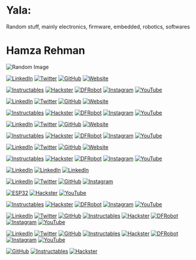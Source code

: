 # Yala:
Random stuff, mainly electronics, firmware, embedded, robotics, softwares<br>

# Hamza Rehman

![Random Image](https://source.unsplash.com/random/800x400)

[![LinkedIn](https://img.shields.io/badge/LinkedIn-0077B5?style=for-the-badge&logo=linkedin&logoColor=white)](https://www.linkedin.com/in/your-profile)
[![Twitter](https://img.shields.io/badge/Twitter-1DA1F2?style=for-the-badge&logo=twitter&logoColor=white)](https://twitter.com/your-handle)
[![GitHub](https://img.shields.io/badge/GitHub-181717?style=for-the-badge&logo=github&logoColor=white)](https://github.com/your-username)
[![Website](https://img.shields.io/badge/Website-FF5722?style=for-the-badge&logo=google-chrome&logoColor=white)](https://yourwebsite.com)

[![Instructables](https://img.shields.io/badge/Instructables-F9A03C?style=for-the-badge&logo=instructables&logoColor=white)](https://www.instructables.com/member/your-profile/)
[![Hackster](https://img.shields.io/badge/Hackster.io-00A6DA?style=for-the-badge&logo=hackster&logoColor=white)](https://www.hackster.io/your-profile)
[![DFRobot](https://img.shields.io/badge/DFRobot-FF6600?style=for-the-badge&logo=dfrobot&logoColor=white)](https://www.dfrobot.com/your-profile)
[![Instagram](https://img.shields.io/badge/Instagram-E4405F?style=for-the-badge&logo=instagram&logoColor=white)](https://www.instagram.com/your-handle)
[![YouTube](https://img.shields.io/badge/YouTube-FF0000?style=for-the-badge&logo=youtube&logoColor=white)](https://www.youtube.com/c/your-channel)


[![LinkedIn](https://img.shields.io/badge/LinkedIn-0A66C2?style=flat&logo=linkedin&logoColor=white)](https://www.linkedin.com/in/your-profile)
[![Twitter](https://img.shields.io/badge/Twitter-1DA1F2?style=flat&logo=twitter&logoColor=white)](https://twitter.com/your-handle)
[![GitHub](https://img.shields.io/badge/GitHub-181717?style=flat&logo=github&logoColor=white)](https://github.com/your-username)
[![Website](https://img.shields.io/badge/Website-FF5722?style=flat&logo=google-chrome&logoColor=white)](https://yourwebsite.com)

[![Instructables](https://img.shields.io/badge/Instructables-F9A03C?style=flat&logo=instructables&logoColor=white)](https://www.instructables.com/member/your-profile/)
[![Hackster](https://img.shields.io/badge/Hackster.io-00A6DA?style=flat&logo=hackster&logoColor=white)](https://www.hackster.io/your-profile)
[![DFRobot](https://img.shields.io/badge/DFRobot-FF6600?style=flat&logo=dfrobot&logoColor=white)](https://www.dfrobot.com/your-profile)
[![Instagram](https://img.shields.io/badge/Instagram-E4405F?style=flat&logo=instagram&logoColor=white)](https://www.instagram.com/your-handle)
[![YouTube](https://img.shields.io/badge/YouTube-FF0000?style=flat&logo=youtube&logoColor=white)](https://www.youtube.com/c/your-channel)



[![LinkedIn](https://img.shields.io/badge/LinkedIn-0A66C2?style=flat-square&logo=linkedin&logoColor=white)](https://www.linkedin.com/in/your-profile)
[![Twitter](https://img.shields.io/badge/Twitter-1DA1F2?style=flat-square&logo=twitter&logoColor=white)](https://twitter.com/your-handle)
[![GitHub](https://img.shields.io/badge/GitHub-181717?style=flat-square&logo=github&logoColor=white)](https://github.com/your-username)
[![Website](https://img.shields.io/badge/Website-FF5722?style=flat-square&logo=google-chrome&logoColor=white)](https://yourwebsite.com)

[![Instructables](https://img.shields.io/badge/Instructables-F9A03C?style=flat-square&logo=instructables&logoColor=white)](https://www.instructables.com/member/your-profile/)
[![Hackster](https://img.shields.io/badge/Hackster.io-00A6DA?style=flat-square&logo=hackster&logoColor=white)](https://www.hackster.io/your-profile)
[![DFRobot](https://img.shields.io/badge/DFRobot-FF6600?style=flat-square&logo=dfrobot&logoColor=white)](https://www.dfrobot.com/your-profile)
[![Instagram](https://img.shields.io/badge/Instagram-E4405F?style=flat-square&logo=instagram&logoColor=white)](https://www.instagram.com/your-handle)
[![YouTube](https://img.shields.io/badge/YouTube-FF0000?style=flat-square&logo=youtube&logoColor=white)](https://www.youtube.com/c/your-channel)





[![LinkedIn](https://img.shields.io/badge/LinkedIn-0A66C2?style=plastic&logo=linkedin&logoColor=white)](https://www.linkedin.com/in/your-profile)
[![Twitter](https://img.shields.io/badge/Twitter-1DA1F2?style=plastic&logo=twitter&logoColor=white)](https://twitter.com/your-handle)
[![GitHub](https://img.shields.io/badge/GitHub-181717?style=plastic&logo=github&logoColor=white)](https://github.com/your-username)
[![Website](https://img.shields.io/badge/Website-FF5722?style=plastic&logo=google-chrome&logoColor=white)](https://yourwebsite.com)

[![Instructables](https://img.shields.io/badge/Instructables-F9A03C?style=plastic&logo=instructables&logoColor=white)](https://www.instructables.com/member/your-profile/)
[![Hackster](https://img.shields.io/badge/Hackster.io-00A6DA?style=plastic&logo=hackster&logoColor=white)](https://www.hackster.io/your-profile)
[![DFRobot](https://img.shields.io/badge/DFRobot-FF6600?style=plastic&logo=dfrobot&logoColor=white)](https://www.dfrobot.com/your-profile)
[![Instagram](https://img.shields.io/badge/Instagram-E4405F?style=plastic&logo=instagram&logoColor=white)](https://www.instagram.com/your-handle)
[![YouTube](https://img.shields.io/badge/YouTube-FF0000?style=plastic&logo=youtube&logoColor=white)](https://www.youtube.com/c/your-channel)



[![LinkedIn](https://img.shields.io/badge/LinkedIn-0077B5?style=flat&logo=linkedin&logoColor=white)](https://www.linkedin.com/in/your-profile)
[![LinkedIn](https://img.shields.io/badge/LinkedIn-0077B5?style=plastic&logo=linkedin&logoColor=white)](https://www.linkedin.com/in/your-profile)
[![LinkedIn](https://img.shields.io/badge/LinkedIn-0077B5?style=for-the-badge&logo=linkedin&logoColor=white)](https://www.linkedin.com/in/your-profile)




[![LinkedIn](https://img.shields.io/badge/LinkedIn-0A66C2?style=flat&logo=linkedin&logoColor=white)](https://www.linkedin.com/in/your-profile)
[![Twitter](https://img.shields.io/badge/Twitter-00aced?style=flat-square&logo=twitter&logoColor=white)](https://twitter.com/your-handle)
[![GitHub](https://img.shields.io/badge/GitHub-333?style=for-the-badge&logo=github&logoColor=white)](https://github.com/your-username)
[![Instagram](https://img.shields.io/badge/Instagram-ff007f?style=plastic&logo=instagram&logoColor=white)](https://www.instagram.com/your-handle)
   



   [![ESP32](https://img.shields.io/badge/ESP32-00979C?style=for-the-badge&logo=espressif&logoColor=white)](https://espressif.com/)
[![Hackster](https://img.shields.io/badge/Hackster.io-004A7F?style=flat-square&logo=hackster&logoColor=white)](https://www.hackster.io/your-profile)
[![YouTube](https://img.shields.io/badge/YouTube-FF0000?style=flat-square&logo=youtube&logoColor=white)](https://www.youtube.com/c/your-channel)




[![Instructables](https://img.shields.io/badge/Instructables-333?style=flat-square&logo=instructables&logoColor=yellow)](https://www.instructables.com/member/your-profile/)
[![Hackster](https://img.shields.io/badge/Hackster.io-007ABC?style=for-the-badge&logo=hackster&logoColor=white)](https://www.hackster.io/your-profile)
[![DFRobot](https://img.shields.io/badge/DFRobot-FF6600?style=flat-square&logo=dfrobot&logoColor=white)](https://www.dfrobot.com/your-profile)
[![Instagram](https://img.shields.io/badge/Instagram-C13584?style=for-the-badge&logo=instagram&logoColor=white)](https://www.instagram.com/your-handle)
[![YouTube](https://img.shields.io/badge/YouTube-FF0000?style=plastic&logo=youtube&logoColor=white)](https://www.youtube.com/c/your-channel)


[![LinkedIn](https://img.shields.io/badge/-LinkedIn-0A66C2?style=social&logo=linkedin&logoColor=blue)](https://www.linkedin.com/in/your-profile)
[![Twitter](https://img.shields.io/badge/-Twitter-1DA1F2?style=social&logo=twitter&logoColor=blue)](https://twitter.com/your-handle)
[![GitHub](https://img.shields.io/badge/-GitHub-181717?style=social&logo=github&logoColor=black)](https://github.com/your-username)
[![Instructables](https://img.shields.io/badge/-Instructables-333?style=social&logo=instructables&logoColor=yellow)](https://www.instructables.com/member/your-profile/)
[![Hackster](https://img.shields.io/badge/-Hackster.io-00A6DA?style=social&logo=hackster&logoColor=blue)](https://www.hackster.io/your-profile)
[![DFRobot](https://img.shields.io/badge/-DFRobot-FF6600?style=social&logo=dfrobot&logoColor=orange)](https://www.dfrobot.com/your-profile)
[![Instagram](https://img.shields.io/badge/-Instagram-E4405F?style=social&logo=instagram&logoColor=pink)](https://www.instagram.com/your-handle)
[![YouTube](https://img.shields.io/badge/-YouTube-FF0000?style=social&logo=youtube&logoColor=red)](https://www.youtube.com/c/your-channel)

[![LinkedIn](https://img.shields.io/badge/-LinkedIn?style=social&logo=linkedin&logoColor=0A66C2)](https://www.linkedin.com/in/your-profile)
[![Twitter](https://img.shields.io/badge/-Twitter?style=social&logo=twitter&logoColor=1DA1F2)](https://twitter.com/your-handle)
[![GitHub](https://img.shields.io/badge/-GitHub?style=social&logo=github&logoColor=181717)](https://github.com/your-username)
[![Instructables](https://img.shields.io/badge/-?style=for-the-badge&logo=instructables&logoColor=black)](https://www.instructables.com/member/your-profile/)
[![Hackster](https://img.shields.io/badge/-?style=for-the-badge&logo=hackster&logoColor=00A6DA)](https://www.hackster.io/your-profile)
[![DFRobot](https://img.shields.io/badge/-?style=for-the-badge&logo=dfrobot&logoColor=FF6600)](https://www.dfrobot.com/your-profile)
[![Instagram](https://img.shields.io/badge/-?style=for-the-badge&logo=instagram&logoColor=E4405F)](https://www.instagram.com/your-handle)
[![YouTube](https://img.shields.io/badge/-?style=for-the-badge&logo=youtube&logoColor=FF0000)](https://www.youtube.com/c/your-channel)



[![GitHub](https://img.shields.io/badge/-GitHub-181717?style=social&logo=github&logoColor=black)](https://github.com/your-username)
[![Instructables](https://img.shields.io/badge/-Instructables-333?style=social&logo=instructables&logoColor=yellow)](https://www.instructables.com/member/your-profile/)
[![Hackster](https://img.shields.io/badge/Hackster.io-004A7F?style=flat-square&logo=hackster&logoColor=white)](https://www.hackster.io/your-profile)
